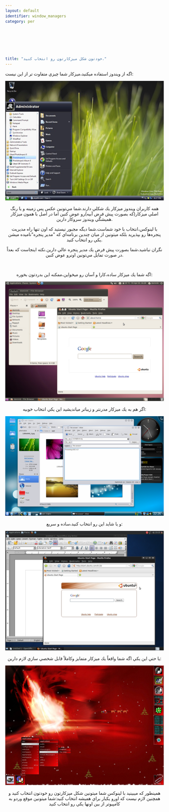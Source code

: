 ```yaml
---
layout: default
identifier: window_managers
category: per

  




title: "خودتون شكل ميزكارتون رو انتخاب كنيد."
---
```




اگه از ويندوز استفاده ميكنيد،ميزكار شما چيزي متفاوت تر از اين نيست:



<div style="text-align: center;"><img src="/img/window_managers_windows_vista.jpg">



همه كاربران ويندوز ميزكار يك شكلي دارند.شما مي&zwnj;تونين عكس پس
زمينه و يا رنگ اصلي ميزكار(كه بصورت پيش فرض آبيه)رو عوض كنين اما در اصل
با همون ميزكار هميشگي ويندوز سروكار دارين.

با لينوكس،انتخاب با خود شماست.شما ديگه مجبور نيستيد كه اون تنها راه
مديريت پنجره&zwnj;ها رو بپذيريد بلكه ميتونين از ميان چندين
برنامه&zwnj;اي كه "مدير پنجره"ناميده ميشن يكي رو انتخاب كنيد.<br />

نگران نباشيد،شما بصورت پيش فرض يك مدير پنجره عالي دارين.نكته اينجاست كه بعداً در صورت تمايل مي&zwnj;تونين اونرو عوض كنين.<br />

<br />

اگه شما يك ميزكار ساده،كارا و آسان رو ميخواين،ممكنه اين بدردتون بخوره:

<img src="/img/window_managers_ubuntu.jpg">

اگر هم به يك ميزكار مدرنتر و زيباتر ميانديشيد اين يكي انتخاب خوبيه:



<img src="/img/kde.png">

و يا شايد اين رو انتخاب كنيد،ساده و سريع:



<img src="/img/window_managers_xfce.jpg">

يا حتي اين يكي اگه شما واقعاً يك ميزكار متمايز وكاملاً قابل شخصي سازي لازم دارين:



<img src="/img/window_managers_wm.jpg">

همينطور كه ميبينيد با لينوكس شما ميتونين شكل ميزكارتون رو خودتون
انتخاب كنيد و همچنين لازم نيست كه اورو يكبار براي هميشه انتخاب كنيد:شما
ميتونين موقع وردو به كامپيوتر از بين اونها يكي رو انتخاب كنيد

<br />










